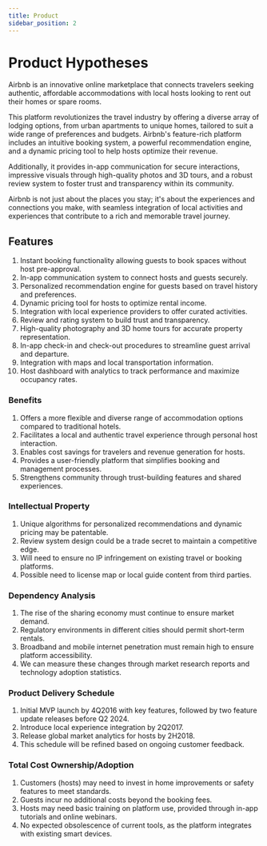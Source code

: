 ```yaml
---
title: Product
sidebar_position: 2
---
```


# Product Hypotheses

Airbnb is an innovative online marketplace that connects travelers seeking
authentic, affordable accommodations with local hosts looking to rent out their
homes or spare rooms.

This platform revolutionizes the travel industry by offering a diverse array of
lodging options, from urban apartments to unique homes, tailored to suit a wide
range of preferences and budgets. Airbnb's feature-rich platform includes an
intuitive booking system, a powerful recommendation engine, and a dynamic
pricing tool to help hosts optimize their revenue.

Additionally, it provides in-app communication for secure interactions,
impressive visuals through high-quality photos and 3D tours, and a robust review
system to foster trust and transparency within its community.

Airbnb is not just about the places you stay; it's about the experiences and
connections you make, with seamless integration of local activities and
experiences that contribute to a rich and memorable travel journey.

## Features

1. Instant booking functionality allowing guests to book spaces without host pre-approval.
1. In-app communication system to connect hosts and guests securely.
1. Personalized recommendation engine for guests based on travel history and preferences.
1. Dynamic pricing tool for hosts to optimize rental income.
1. Integration with local experience providers to offer curated activities.
1. Review and rating system to build trust and transparency.
1. High-quality photography and 3D home tours for accurate property representation.
1. In-app check-in and check-out procedures to streamline guest arrival and departure.
1. Integration with maps and local transportation information.
1. Host dashboard with analytics to track performance and maximize occupancy rates.

### Benefits

1. Offers a more flexible and diverse range of accommodation options compared to traditional hotels.
1. Facilitates a local and authentic travel experience through personal host interaction.
1. Enables cost savings for travelers and revenue generation for hosts.
1. Provides a user-friendly platform that simplifies booking and management processes.
1. Strengthens community through trust-building features and shared experiences.

### Intellectual Property

1. Unique algorithms for personalized recommendations and dynamic pricing may be patentable.
1. Review system design could be a trade secret to maintain a competitive edge.
1. Will need to ensure no IP infringement on existing travel or booking platforms.
1. Possible need to license map or local guide content from third parties.

### Dependency Analysis

1. The rise of the sharing economy must continue to ensure market demand.
1. Regulatory environments in different cities should permit short-term rentals.
1. Broadband and mobile internet penetration must remain high to ensure platform accessibility.
1. We can measure these changes through market research reports and technology adoption statistics.

### Product Delivery Schedule

1. Initial MVP launch by 4Q2016 with key features, followed by two feature update releases before Q2 2024.
1. Introduce local experience integration by 2Q2017.
1. Release global market analytics for hosts by 2H2018.
1. This schedule will be refined based on ongoing customer feedback.

### Total Cost Ownership/Adoption

1. Customers (hosts) may need to invest in home improvements or safety features to meet standards.
1. Guests incur no additional costs beyond the booking fees.
1. Hosts may need basic training on platform use, provided through in-app tutorials and online webinars.
1. No expected obsolescence of current tools, as the platform integrates with existing smart devices.

